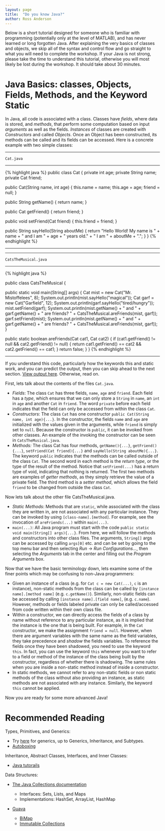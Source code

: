 ```yaml
---
layout: page
title:  "Do you know Java?"
author: Ross Anderson
---
```


Below is a short tutorial designed for someone who is familiar with programming (potentially only at the level of MATLAB), and has never learned or long forgotten Java. After explaining the very basics of classes and objects, we skip all of the syntax and control flow and go straight to what you will need to complete the workshop. If your Java is not strong, please take the time to understand this tutorial, otherwise you will most likely be lost during the workshop. It should take about 30 minutes.

# Java Basics: classes, Objects, Fields, Methods, and the Keyword Static

In Java, all code is associated with a class. Classes have _fields_, where data is stored, and _methods_, that perform some computation based on input _arguments_ as well as the fields. _Instances_ of classes are created with _Constructors_ and called _Objects_. Once an Object has been constructed, its methods can be called and its fields can be accessed. Here is a concrete example with two simple classes:

---------------------

`Cat.java`

---------------------

{% highlight java %}
public class Cat {
  private int age;
  private String name;
  private Cat friend;
 
  public Cat(String name, int age) {
    this.name = name;
    this.age = age;
    friend = null;
  }
 
  public String getName() {
    return name;
  }
 
  public Cat getFriend() {
    return friend;
  }
 
  public void setFriend(Cat friend) {
    this.friend = friend;
  }
 
  public String sayHello(String aboutMe) {
    return "Hello World!  My name is " + 
      name + " and I am " + age + 
      " years old." + " I am " + aboutMe + ".";
  }
}
{% endhighlight %}

---------------------


---------------------

`CatsTheMusical.java`

---------------------

{% highlight java %}

public class CatsTheMusical {
 
  public static void main(String[] args) {
    Cat mist = new Cat("Mr. Mistoffelees", 8);
    System.out.println(mist.sayHello("magical"));
    Cat garf = new Cat("Garfield", 12);
    System.out.println(garf.sayHello("tired/hungry"));
    mist.setFriend(garf);
    System.out.println(mist.getName() + " and " + garf.getName()
        + " are friends? " + CatsTheMusical.areFriends(mist, garf));
    garf.setFriend(mist);
    System.out.println(mist.getName() + " and " + garf.getName()
        + " are friends? " + CatsTheMusical.areFriends(mist, garf));
  }
 
  public static boolean areFriends(Cat cat1, Cat cat2) {
    if (cat1.getFriend() != null && cat2.getFriend() != null) {
      return cat1.getFriend() == cat2 && cat2.getFriend() == cat1;
    }
    return false;
  }
}
{% endhighlight %}

---------------------

If you understand this code, particularly how the keywords this and static work, and you can predict the output, then you can skip ahead to the next section.  [View output here](cat-output/index.html).  Otherwise, read on.

First, lets talk about the contents of the files `Cat.java`.

* _Fields_: The class `Cat` has three fields, `name`, `age` and `friend`. Each field has a _type_, which ensures that we can only store a `String` in `name`, an `int` in `age` and another `Cat` in `friend`. The word `private` before each field indicates that the field can only be accessed from within the class `Cat`.
* _Constructors_: The class `Cat` has one constructor `public Cat(String name, int age){...}`. In the constructor, the fields `name` and `age` are initialized with the values given in the arguments, while `friend` is simply set to `null`. Because the constructor is `public`, it can be invoked from other classes. An example of the invoking the constructor can be seen in `CatsTheMusical.java`.
* _Methods:_ The class Cat has four methods, `getName(){...}`, `getFriend(){...}`, `setFriend(Cat friend){...}` and `sayHello(String aboutMe){...}`. The keyword `public` indicates that the methods can be called outside of the class `Cat`. The second word in each method is the _return type_, or the type of the result of the method. Notice that `setFriend(...)` has a return type of void, indicating that nothing is returned. The first two methods are examples of _getter methods_, as they simply retrieve the value of a private field. The third method is a _setter method_, which allows the field `friend` to be changed from outside the class `Cat`.

Now lets talk about the other file CatsTheMusical.java.

* _Static Methods_: Methods that are `static`, while associated with the class they are written in, are not associated with any particular instance. They can be invoked by using `[class-name].[method]`. For example, see the invocation of `areFriends(...)` within `main(...)`.
* `main(...)`: All Java program must start with the code `public static void main(String[] args){...}`. From here, we will follow the methods and constructors into other class files. The arguments, `String[]` args can be accessed by calling `args[0]` etc. and can be set by going to the top menu bar and then selecting _Run_ → _Run Configurations..._, then selecting the _Arguments_ tab in the center and filling out the _Program Arguments_ box.

Now that we have the basic terminology down, lets examine some of the finer points which may be confusing to non-Java programmers:

* Given an instance of a class (e.g. for `Cat c = new Cat(...)`, `c` is an instance), non-static methods from the class can be called by `[instance name].[method name]` (e.g. `c.getName()`). Similarly, non-static fields can be accessed by calling `[instance name].[field name]`, (e.g. `c.name`). However, methods or fields labeled private can only be called/accessed from code written within their own class file.
* Within a constructor, we can directly access the fields of a class by name without reference to any particular instance, as it is implied that the instance is the one that is being built. For example, in the `Cat` constructor, we make the assignment `friend = null`. However, when there are argument variables with the same name as the field variables, they take precedence and _shadow_ the fields variables. To reference the fields once they have been shadowed, you need to use the keyword `this`. In fact, you can use the keyword `this` whenever you want to refer to a field or method of the instance of the class being built by the constructor, regardless of whether there is shadowing. The same rules when you are inside a non-static method instead of inside a constructor.
* In static methods, we cannot refer to any non-static fields or non static methods of the class without also providing an instance, as static methods are not associated with any instance. Similarly, the keyword `this` cannot be applied.

Now you are ready for some more advanced Java!

# Recommended Reading

Types, Primitives, and Generics:

* Try [here](http://docs.oracle.com/javase/tutorial/java/generics/) for generics, up to Generics, Inheritance, and Subtypes.
* [Autoboxing](http://docs.oracle.com/javase/tutorial/java/data/autoboxing.html)

Inheritance, Abstract Classes, Interfaces, and Inner Classes:

* [Java tutorails](http://docs.oracle.com/javase/tutorial/java/IandI/index.html)

Data Structures:

* [The Java Collections documentation](http://docs.oracle.com/javase/tutorial/collections/index.html)
  * Interfaces: Sets, Lists, and Maps
  * Implementations: HashSet, ArrayList, HashMap

* [Guava](https://code.google.com/p/guava-libraries/wiki/GuavaExplained?tm=6)
  * [BiMap](https://code.google.com/p/guava-libraries/wiki/NewCollectionTypesExplained#BiMap)
  * [Immutable Collections](https://code.google.com/p/guava-libraries/wiki/ImmutableCollectionsExplained)
